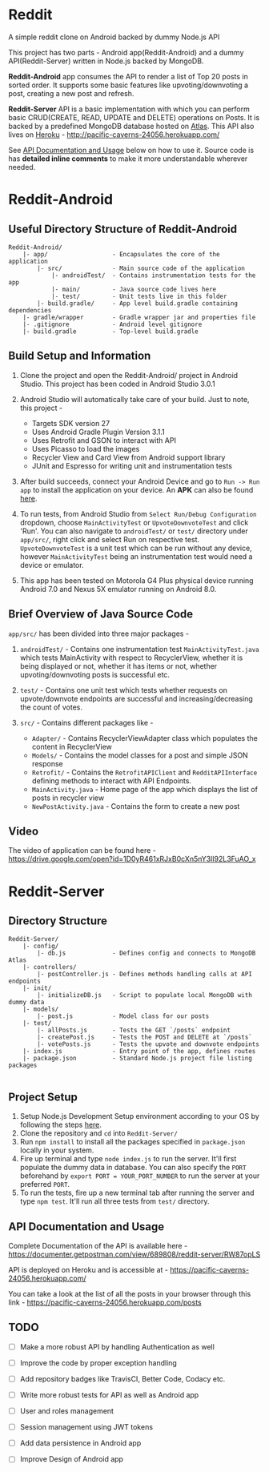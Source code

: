 # Reddit
A simple reddit clone on Android backed by dummy Node.js API

This project has two parts - Android app(Reddit-Android) and a dummy API(Reddit-Server) written in Node.js backed by MongoDB. 

**Reddit-Android** app consumes the API to render a list of Top 20 posts in sorted order. It supports some basic features like upvoting/downvoting a post, creating a new post and refresh.

**Reddit-Server** API is a basic implementation with which you can perform basic CRUD(CREATE, READ, UPDATE and DELETE) operations on Posts. It is backed by a predefined MongoDB database hosted on [Atlas](https://docs.atlas.mongodb.com/). This API also lives on [Heroku](https://www.heroku.com) - http://pacific-caverns-24056.herokuapp.com/ 

See [API Documentation and Usage](#api-documentation-and-usage) below on how to use it. Source code is has **detailed inline comments** to make it more understandable wherever needed.

# Reddit-Android

## Useful Directory Structure of Reddit-Android
```
Reddit-Android/
    |- app/                  - Encapsulates the core of the application
        |- src/              - Main source code of the application 
            |- androidTest/  - Contains instrumentation tests for the app 
            |- main/         - Java source code lives here
            |- test/         - Unit tests live in this folder
        |- build.gradle/     - App level build.gradle containing dependencies
    |- gradle/wrapper        - Gradle wrapper jar and properties file 
    |- .gitignore            - Android level gitignore
    |- build.gradle          - Top-level build.gradle
```

## Build Setup and Information

1. Clone the project and open the Reddit-Android/ project in Android Studio. This project has been coded in Android Studio 3.0.1

2. Android Studio will automatically take care of your build. Just to note, this project -
    - Targets SDK version 27
    - Uses Android Gradle Plugin Version 3.1.1
    - Uses Retrofit and GSON to interact with API
    - Uses Picasso to load the images
    - Recycler View and Card View from Android support library
    - JUnit and Espresso for writing unit and instrumentation tests

3. After build succeeds, connect your Android Device and  go to `Run -> Run app` to install the application on your device. An **APK** can also be found [here](https://drive.google.com/file/d/1YyHCMFxP5ZFDLTmMS_eY5IE4Gpq4FxcE/view?usp=sharing).

4. To run tests, from Android Studio from `Select Run/Debug Configuration` dropdown, choose `MainActivityTest` or `UpvoteDownvoteTest` and click 'Run'. 
    You can also navigate to `androidTest/` or `test/` directory under `app/src/`, right click and select Run on respective test. `UpvoteDownvoteTest` is a unit test which can be run without any device, however `MainActivityTest` being an instrumentation test would need a device or emulator.

5. This app has been tested on Motorola G4 Plus physical device running Android 7.0 and Nexus 5X emulator running on Android 8.0.

## Brief Overview of Java Source Code

`app/src/` has been divided into three major packages -

1. `androidTest/` - Contains one instrumentation test `MainActivityTest.java` which tests MainActivity with respect to RecyclerView, whether it is being displayed or not, whether it has items or not, whether upvoting/downvoting posts is successful etc.

2. `test/` - Contains one unit test which tests whether requests on upvote/downvote endpoints are successful and increasing/decreasing the count of votes. 

3. `src/` - Contains different packages like - 
    - `Adapter/` - Contains RecyclerViewAdapter class which populates the content in RecyclerView
    - `Models/` - Contains the model classes for a post and simple JSON response
    - `Retrofit/` - Contains the `RetrofitAPIClient` and `RedditAPIInterface` defining methods to interact with API Endpoints.
    - `MainActivity.java` - Home page of the app which displays the list of posts in recycler view
    - `NewPostActivity.java` - Contains the form to create a new post 

## Video

The video of application can be found here - https://drive.google.com/open?id=1D0yR461xRJxB0cXn5nY3Il92L3FuAO_x 



# Reddit-Server

## Directory Structure
```
Reddit-Server/
    |- config/
        |- db.js             - Defines config and connects to MongoDB Atlas
    |- controllers/            
        |- postController.js - Defines methods handling calls at API endpoints 
    |- init/                 
        |- initializeDB.js   - Script to populate local MongoDB with dummy data
    |- models/               
        |- post.js           - Model class for our posts
    |- test/
        |- allPosts.js       - Tests the GET `/posts` endpoint
        |- createPost.js     - Tests the POST and DELETE at `/posts`       
        |- votePosts.js      - Tests the upvote and downvote endpoints
    |- index.js              - Entry point of the app, defines routes
    |- package.json          - Standard Node.js project file listing packages
  
```

## Project Setup

1. Setup Node.js Development Setup environment according to your OS by following the steps [here](http://www.tutorialsteacher.com/nodejs/setup-nodejs-development-environment).
2. Clone the repository and `cd` into `Reddit-Server/`
3. Run `npm install` to install all the packages specified in `package.json` locally in your system. 
4. Fire up terminal and type `node index.js` to run the server. It'll first populate the dummy data in database. You can also specify the `PORT` beforehand by `export PORT = YOUR_PORT_NUMBER` to run the server at your preferred `PORT`.
6. To run the tests, fire up a new terminal tab after running the server and type `npm test`. It'll run all three tests from `test/` directory.

## API Documentation and Usage

Complete Documentation of the API is available here - https://documenter.getpostman.com/view/689808/reddit-server/RW87opLS

API is deployed on Heroku and is accessible at - https://pacific-caverns-24056.herokuapp.com/

You can take a look at the list of all the posts in your browser through this link - https://pacific-caverns-24056.herokuapp.com/posts

## TODO
* [ ] Make a more robust API by handling Authentication as well
* [ ] Improve the code by proper exception handling
* [ ] Add repository badges like TravisCI, Better Code, Codacy etc.
* [ ] Write more robust tests for API as well as Android app 
* [ ] User and roles management
* [ ] Session management using JWT tokens
* [ ] Add data persistence in Android app
* [ ] Improve Design of Android app




